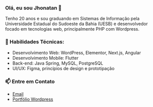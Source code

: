 ### Olá, eu sou Jhonatan 👋

Tenho 20 anos e sou graduando em Sistemas de Informação pela Universidade Estadual do Sudoeste da Bahia (UESB) e desenvolvedor focado em tecnologias web, principalmente PHP com Wordpress.  

### 🚀 Habilidades Técnicas:
- Desenvolvimento Web: WordPress, Elementor, Next.js, Angular
- Desenvolvimento Mobile: Flutter
- Back-end: Java Spring, MySQL, PostgreSQL
- UI/UX: Figma, princípios de design e prototipação

### 📫 Entre em Contato
- [Email](mailto:jhoncs.004@gmail.com)
- [Portfólio Wordpress](https://hero.page/jhoncsilva/jhonatan-portfolio)

<!--
**JhoncSilva/JhoncSilva** is a ✨ _special_ ✨ repository because its `README.md` (this file) appears on your GitHub profile.

Here are some ideas to get you started:

- 🔭 I’m currently working on ...
- 🌱 I’m currently learning ...
- 👯 I’m looking to collaborate on ...
- 🤔 I’m looking for help with ...
- 💬 Ask me about ...
- 📫 How to reach me: ...
- 😄 Pronouns: ...
- ⚡ Fun fact: ...
-->
